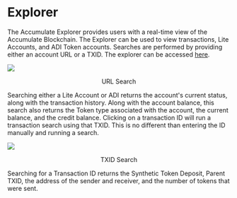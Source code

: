 # Explorer


The Accumulate Explorer provides users with a real-time view of the Accumulate Blockchain. The Explorer can be used to view transactions, Lite Accounts, and ADI Token accounts. Searches are performed by providing either an account URL or a TXID. The explorer can be accessed [here](https://explorer.accumulatenetwork.io).

![](https://files.gitbook.com/v0/b/gitbook-x-prod.appspot.com/o/spaces%2F-MhVaqCAmRpnPF2WUCP4%2Fuploads%2FMGFTfep7fN3rQQ8ugmcx%2FExplorer%20Account.png?alt=media&token=e33f948b-a97c-4f02-934d-a0c0d786e588)
<p align="center" >URL Search</p>

Searching either a Lite Account or ADI returns the account's current status, along with the transaction history.  Along with the account balance, this search also returns the Token type associated with the account, the current balance, and the credit balance. Clicking on a transaction ID will run a transaction search using that TXID. This is no different than entering the ID manually and running a search.

![](https://files.gitbook.com/v0/b/gitbook-x-prod.appspot.com/o/spaces%2F-MhVaqCAmRpnPF2WUCP4%2Fuploads%2FAokNLkFFXVJMy9qxLYbp%2FTXID%20Search.png?alt=media&token=9473de4e-b338-4f5f-baef-a01658c3cab0)
<p align="center">TXID Search</p>
Searching for a Transaction ID returns the Synthetic Token Deposit, Parent TXID, the address of the sender and receiver, and the number of tokens that were sent.
